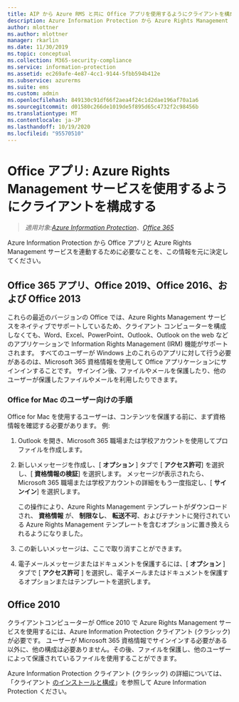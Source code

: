 ```yaml
---
title: AIP から Azure RMS と共に Office アプリを使用するようにクライアントを構成する
description: Azure Information Protection から Azure Rights Management サービスを使用する Office アプリケーションを構成するための、管理者向けの情報と手順です。
author: mlottner
ms.author: mlottner
manager: rkarlin
ms.date: 11/30/2019
ms.topic: conceptual
ms.collection: M365-security-compliance
ms.service: information-protection
ms.assetid: ec269afe-4e87-4cc1-9144-5fbb594b412e
ms.subservice: azurerms
ms.suite: ems
ms.custom: admin
ms.openlocfilehash: 849130c91df66f2aea4f24c1d2dae196af70a1a6
ms.sourcegitcommit: d01580c266de1019de5f895d65c4732f2c98456b
ms.translationtype: MT
ms.contentlocale: ja-JP
ms.lasthandoff: 10/19/2020
ms.locfileid: "95570510"
---
```

# <a name="office-apps-configuration-for-clients-to-use-the-azure-rights-management-service"></a>Office アプリ: Azure Rights Management サービスを使用するようにクライアントを構成する

>*適用対象:[Azure Information Protection](https://azure.microsoft.com/pricing/details/information-protection)、[Office 365](https://download.microsoft.com/download/E/C/F/ECF42E71-4EC0-48FF-AA00-577AC14D5B5C/Azure_Information_Protection_licensing_datasheet_EN-US.pdf)*


Azure Information Protection から Office アプリと Azure Rights Management サービスを連動するために必要なことを、この情報を元に決定してください。

## <a name="office365-apps-office-2019-office-2016-and-office-2013"></a>Office 365 アプリ、Office 2019、Office 2016、および Office 2013
これらの最近のバージョンの Office では、Azure Rights Management サービスをネイティブでサポートしているため、クライアント コンピューターを構成しなくても、Word、Excel、PowerPoint、Outlook、Outlook on the web などのアプリケーションで Information Rights Management (IRM) 機能がサポートされます。 すべてのユーザーが Windows 上のこれらのアプリに対して行う必要があるのは、Microsoft 365 資格情報を使用して Office アプリケーションにサインインすることです。 サインイン後、ファイルやメールを保護したり、他のユーザーが保護したファイルやメールを利用したりできます。

### <a name="user-instructions-for-office-for-mac"></a>Office for Mac のユーザー向けの手順

Office for Mac を使用するユーザーは、コンテンツを保護する前に、まず資格情報を確認する必要があります。 例:

1. Outlook を開き、Microsoft 365 職場または学校アカウントを使用してプロファイルを作成します。 

2. 新しいメッセージを作成し、[ **オプション** ] タブで [ **アクセス許可**] を選択し、[ **資格情報の検証**] を選択します。 メッセージが表示されたら、Microsoft 365 職場または学校アカウントの詳細をもう一度指定し、[ **サインイン**] を選択します。
    
    この操作により、Azure Rights Management テンプレートがダウンロードされ、 **資格情報** が、 **制限なし**、 **転送不可**、およびテナントに発行されている Azure Rights Management テンプレートを含むオプションに置き換えられるようになりました。 

3. この新しいメッセージは、ここで取り消すことができます。

4. 電子メールメッセージまたはドキュメントを保護するには、[ **オプション** ] タブで [ **アクセス許可** ] を選択し、電子メールまたはドキュメントを保護するオプションまたはテンプレートを選択します。

## <a name="office2010"></a>Office 2010
クライアントコンピューターが Office 2010 で Azure Rights Management サービスを使用するには、Azure Information Protection クライアント (クラシック) が必要です。 ユーザーが Microsoft 365 資格情報でサインインする必要がある以外に、他の構成は必要ありません。その後、ファイルを保護し、他のユーザーによって保護されているファイルを使用することができます。

Azure Information Protection クライアント (クラシック) の詳細については、「クライアント [のインストールと構成](configure-client.md)」を参照して Azure Information Protection ください。


